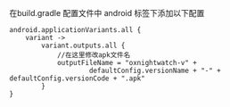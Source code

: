 在build.gradle 配置文件中 android  标签下添加以下配置



```
android.applicationVariants.all {
    variant ->
        variant.outputs.all {
            //在这里修改apk文件名
            outputFileName = "oxnightwatch-v" +
                    defaultConfig.versionName + "-" + defaultConfig.versionCode + ".apk"
        }
}
```